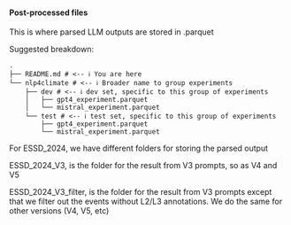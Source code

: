 #### Post-processed files

This is where parsed LLM outputs are stored in .parquet

Suggested breakdown:

```shell
.
├── README.md # <-- ℹ️ You are here
└── nlp4climate # <-- ℹ️ Broader name to group experiments
    ├── dev # <-- ℹ️ dev set, specific to this group of experiments
    │   ├── gpt4_experiment.parquet
    │   └── mistral_experiment.parquet
    └── test # <-- ℹ️ test set, specific to this group of experiments
        ├── gpt4_experiment.parquet
        └── mistral_experiment.parquet
```


For ESSD_2024, we have different folders for storing the parsed output

ESSD_2024_V3, is the folder for the result from V3 prompts, so as V4 and V5

ESSD_2024_V3_filter, is the folder for the result from V3 prompts except that we filter out the events without L2/L3 annotations. We do the same for other versions (V4, V5, etc)
